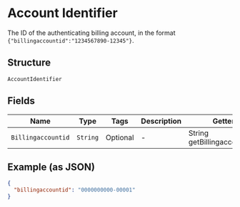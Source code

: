 
# Account Identifier

The ID of the authenticating billing account, in the format `{"billingaccountid":"1234567890-12345"}`.

## Structure

`AccountIdentifier`

## Fields

| Name | Type | Tags | Description | Getter | Setter |
|  --- | --- | --- | --- | --- | --- |
| `Billingaccountid` | `String` | Optional | - | String getBillingaccountid() | setBillingaccountid(String billingaccountid) |

## Example (as JSON)

```json
{
  "billingaccountid": "0000000000-00001"
}
```

